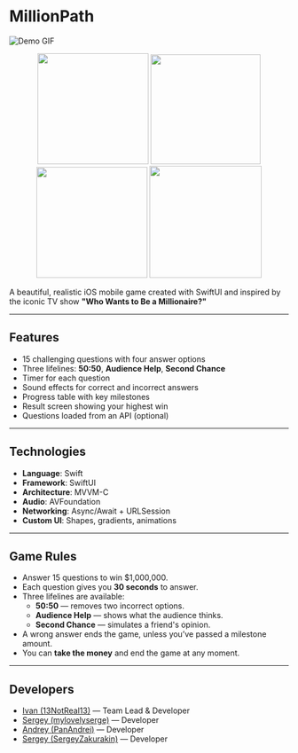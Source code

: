 # MillionPath

![Demo GIF](assets/demo.gif)

<p align="center">
  <img width="200" src="https://github.com/user-attachments/assets/fd2181c7-352e-4cb0-ab5b-7fff2c1b1f4b" />
  <img width="198" src="https://github.com/user-attachments/assets/8461b082-f9f1-424a-9667-c84f16d29c4f" />
  <img width="200" src="https://github.com/user-attachments/assets/7a8d6c3a-6c5f-4366-a6b0-d9920df010d4" />
  <img width="202" src="https://github.com/user-attachments/assets/1c640b7e-c20a-47b1-96a7-e5964375e8f1" />
</p>

A beautiful, realistic iOS mobile game created with SwiftUI and inspired by the iconic TV show **"Who Wants to Be a Millionaire?"**

---

## Features

- 15 challenging questions with four answer options
- Three lifelines: **50:50**, **Audience Help**, **Second Chance**
- Timer for each question
- Sound effects for correct and incorrect answers
- Progress table with key milestones
- Result screen showing your highest win
- Questions loaded from an API (optional)

---

## Technologies

- **Language**: Swift
- **Framework**: SwiftUI
- **Architecture**: MVVM-C
- **Audio**: AVFoundation
- **Networking**: Async/Await + URLSession
- **Custom UI**: Shapes, gradients, animations

---

## Game Rules

- Answer 15 questions to win $1,000,000.
- Each question gives you **30 seconds** to answer.
- Three lifelines are available:
  - **50:50** — removes two incorrect options.
  - **Audience Help** — shows what the audience thinks.
  - **Second Chance** — simulates a friend's opinion.
- A wrong answer ends the game, unless you’ve passed a milestone amount.
- You can **take the money** and end the game at any moment.

---

## Developers

- [Ivan (13NotReal13)](https://github.com/13NotReal13) — Team Lead & Developer
- [Sergey (mylovelyserge)](https://github.com/mylovelyserge) — Developer
- [Andrey (PanAndrei)](https://github.com/PanAndrei) — Developer
- [Sergey (SergeyZakurakin)](https://github.com/SergeyZakurakin) — Developer
